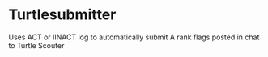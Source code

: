 # Turtlesubmitter

Uses ACT or IINACT log to automatically submit A rank flags posted in chat to Turtle Scouter